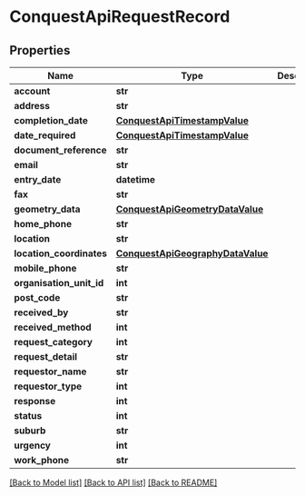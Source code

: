 # ConquestApiRequestRecord

## Properties
Name | Type | Description | Notes
------------ | ------------- | ------------- | -------------
**account** | **str** |  | [optional] 
**address** | **str** |  | [optional] 
**completion_date** | [**ConquestApiTimestampValue**](ConquestApiTimestampValue.md) |  | [optional] 
**date_required** | [**ConquestApiTimestampValue**](ConquestApiTimestampValue.md) |  | [optional] 
**document_reference** | **str** |  | [optional] 
**email** | **str** |  | [optional] 
**entry_date** | **datetime** |  | [optional] 
**fax** | **str** |  | [optional] 
**geometry_data** | [**ConquestApiGeometryDataValue**](ConquestApiGeometryDataValue.md) |  | [optional] 
**home_phone** | **str** |  | [optional] 
**location** | **str** |  | [optional] 
**location_coordinates** | [**ConquestApiGeographyDataValue**](ConquestApiGeographyDataValue.md) |  | [optional] 
**mobile_phone** | **str** |  | [optional] 
**organisation_unit_id** | **int** |  | [optional] 
**post_code** | **str** |  | [optional] 
**received_by** | **str** |  | [optional] 
**received_method** | **int** |  | [optional] 
**request_category** | **int** |  | [optional] 
**request_detail** | **str** |  | [optional] 
**requestor_name** | **str** |  | [optional] 
**requestor_type** | **int** |  | [optional] 
**response** | **int** |  | [optional] 
**status** | **int** |  | [optional] 
**suburb** | **str** |  | [optional] 
**urgency** | **int** |  | [optional] 
**work_phone** | **str** |  | [optional] 

[[Back to Model list]](../README.md#documentation-for-models) [[Back to API list]](../README.md#documentation-for-api-endpoints) [[Back to README]](../README.md)


